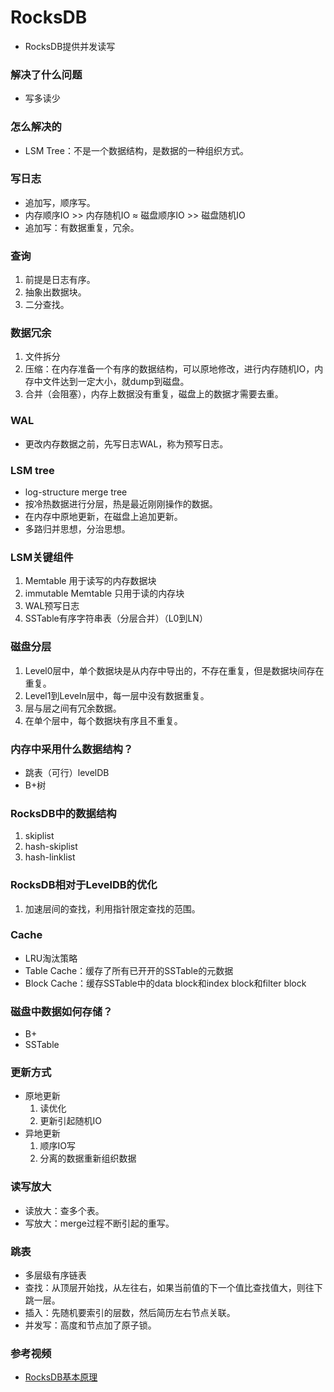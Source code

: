 # RocksDB
- RocksDB提供并发读写
### 解决了什么问题
- 写多读少
### 怎么解决的
- LSM Tree：不是一个数据结构，是数据的一种组织方式。
### 写日志
- 追加写，顺序写。
- 内存顺序IO >> 内存随机IO ≈ 磁盘顺序IO >> 磁盘随机IO
- 追加写：有数据重复，冗余。
### 查询
1. 前提是日志有序。
2. 抽象出数据块。
3. 二分查找。
### 数据冗余
1. 文件拆分
2. 压缩：在内存准备一个有序的数据结构，可以原地修改，进行内存随机IO，内存中文件达到一定大小，就dump到磁盘。
3. 合并（会阻塞），内存上数据没有重复，磁盘上的数据才需要去重。
### WAL
- 更改内存数据之前，先写日志WAL，称为预写日志。
### LSM tree
- log-structure merge tree
- 按冷热数据进行分层，热是最近刚刚操作的数据。
- 在内存中原地更新，在磁盘上追加更新。
- 多路归并思想，分治思想。
### LSM关键组件
1. Memtable 用于读写的内存数据块
2. immutable Memtable 只用于读的内存块
3. WAL预写日志
4. SSTable有序字符串表（分层合并）（L0到LN）
### 磁盘分层
1. Level0层中，单个数据块是从内存中导出的，不存在重复，但是数据块间存在重复。
2. Level1到Leveln层中，每一层中没有数据重复。
3. 层与层之间有冗余数据。
4. 在单个层中，每个数据块有序且不重复。
### 内存中采用什么数据结构？
- 跳表（可行）levelDB
- B+树
### RocksDB中的数据结构
1. skiplist
2. hash-skiplist
3. hash-linklist
### RocksDB相对于LevelDB的优化
1. 加速层间的查找，利用指针限定查找的范围。
### Cache
- LRU淘汰策略
- Table Cache：缓存了所有已开开的SSTable的元数据
- Block Cache：缓存SSTable中的data block和index block和filter block
### 磁盘中数据如何存储？
- B+
- SSTable
### 更新方式
- 原地更新
    1. 读优化
    2. 更新引起随机IO
- 异地更新
    1. 顺序IO写
    2. 分离的数据重新组织数据
### 读写放大
- 读放大：查多个表。
- 写放大：merge过程不断引起的重写。
### 跳表
- 多层级有序链表
- 查找：从顶层开始找，从左往右，如果当前值的下一个值比查找值大，则往下跳一层。
- 插入：先随机要索引的层数，然后简历左右节点关联。
- 并发写：高度和节点加了原子锁。
### 参考视频
- [RocksDB基本原理](https://www.bilibili.com/video/BV1RL411w7Pu?spm_id_from=333.337.search-card.all.click&vd_source=e9f1ced96b267a4bc02ec41ca31d850a)